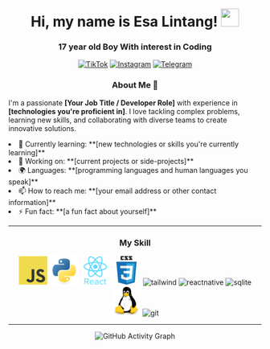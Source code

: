 <div align="center"> 
  
# Hi, my name is Esa Lintang! <img height="36px" width="36px" src="https://user-images.githubusercontent.com/18350557/176309783-0785949b-9127-417c-8b55-ab5a4333674e.gif"/>

### 17 year old Boy With interest in Coding

[![TikTok](https://img.shields.io/badge/TikTok-%23000000.svg?logo=TikTok&logoColor=white)](https://www.tiktok.com/@ezaco.dev)
[![Instagram](https://img.shields.io/badge/Instagram-%23E4405F.svg?logo=Instagram&logoColor=white)](https://www.instagram.com/ezaco.dev/)
[![Telegram](https://img.shields.io/badge/Telegram-2CA5E0?logo=telegram&logoColor=white)](https://t.me/ezaWahid)
</div>

<h3 align="center">About Me 🚀</h3>
<p> I'm a passionate <b>[Your Job Title / Developer Role]</b>  with experience in <b>[technologies you're proficient in]</b>. I love tackling complex problems, learning new skills, and collaborating with diverse teams to create innovative solutions.</p>
 
<li>🌱 Currently learning: **[new technologies or skills you're currently learning]**
<li> 🔭 Working on: **[current projects or side-projects]**
<li> 🌍 Languages: **[programming languages and human languages you speak]**
<li> 📫 How to reach me: **[your email address or other contact information]**
<li> ⚡ Fun fact: **[a fun fact about yourself]**



---

<div align="center">

<h3 align="center">My Skill</h3>

<img src="https://raw.githubusercontent.com/devicons/devicon/master/icons/javascript/javascript-original.svg" alt="javascript" width="58" height="58" />
<img src="https://raw.githubusercontent.com/devicons/devicon/master/icons/python/python-original.svg" alt="python" width="58" height="58" />
<img src="https://raw.githubusercontent.com/devicons/devicon/master/icons/react/react-original-wordmark.svg" alt="react" width="58" height="58" />
<img src="https://raw.githubusercontent.com/devicons/devicon/master/icons/css3/css3-original-wordmark.svg" alt="css3" width="58" height="58" />
<img src="https://www.vectorlogo.zone/logos/tailwindcss/tailwindcss-icon.svg" alt="tailwind" width="58" height="58" />
<img src="https://reactnative.dev/img/header_logo.svg" alt="reactnative" width="58" height="58" />
<img src="https://www.vectorlogo.zone/logos/sqlite/sqlite-icon.svg" alt="sqlite" width="58" height="58" />
<img src="https://raw.githubusercontent.com/devicons/devicon/master/icons/linux/linux-original.svg" alt="linux" width="58" height="58" />
<img src="https://www.vectorlogo.zone/logos/git-scm/git-scm-icon.svg" alt="git" width="58" height="58" />

</div>

---

<div align="center">

![GitHub Activity Graph](https://github-readme-activity-graph.vercel.app/graph?username=ezaco-dev&theme=react-dark&area=false&hide_border=true&hide_title=false&days=30&grid=false)

</div>
